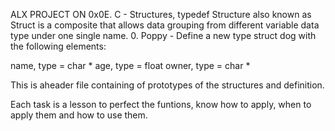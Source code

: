 ALX PROJECT ON 0x0E. C - Structures, typedef
Structure also known as Struct is a composite that allows data grouping from different variable data type under one single name.
0. Poppy - Define a new type struct dog with the following elements:

name, type = char *
age, type = float
owner, type = char *

This is aheader file containing of prototypes of the structures and definition.

Each task is a lesson to perfect the funtions, know how to apply, when to apply them and how to use them.
